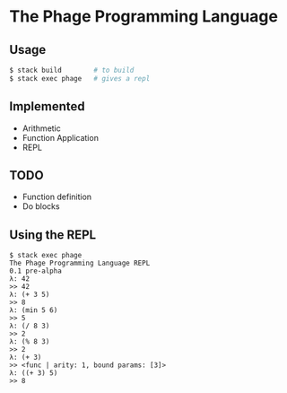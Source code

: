 # The Phage Programming Language

## Usage

```bash
$ stack build        # to build
$ stack exec phage   # gives a repl
```

## Implemented

* Arithmetic
* Function Application
* REPL

## TODO

* Function definition
* Do blocks

## Using the REPL

```
$ stack exec phage
The Phage Programming Language REPL
0.1 pre-alpha
λ: 42
>> 42
λ: (+ 3 5)
>> 8
λ: (min 5 6)
>> 5
λ: (/ 8 3)
>> 2
λ: (% 8 3)
>> 2
λ: (+ 3)
>> <func | arity: 1, bound params: [3]>
λ: ((+ 3) 5)
>> 8
```
